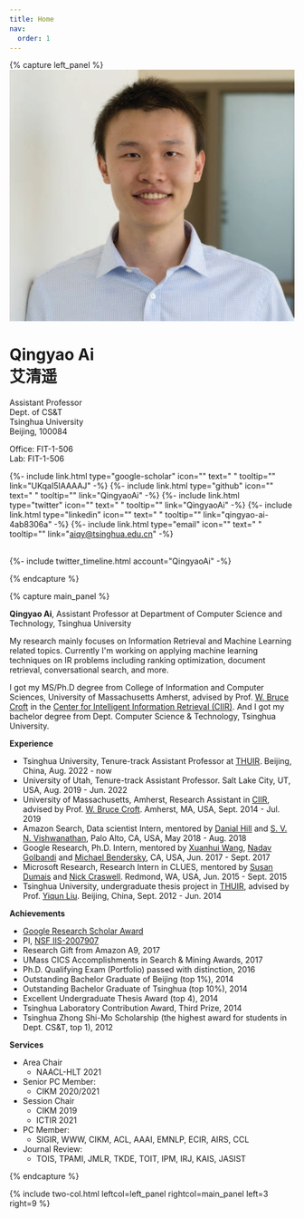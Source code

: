 ```yaml
---
title: Home
nav:
  order: 1
---
```



{% capture left_panel %}
![Qingyao Ai](/images/profile.jpg)
# Qingyao Ai<br/>艾清遥

<p class="center">


Assistant Professor<br/>
Dept. of CS&T<br/>
Tsinghua University<br/>
Beijing, 100084<br/>

Office: FIT-1-506<br/>
Lab: FIT-1-506<br/>

{%- include link.html type="google-scholar" icon="" text=" " tooltip="" link="UKqaI5IAAAAJ" -%}
{%- include link.html type="github" icon="" text=" " tooltip="" link="QingyaoAi" -%}
{%- include link.html type="twitter" icon="" text=" " tooltip="" link="QingyaoAi" -%}
{%- include link.html type="linkedin" icon="" text=" " tooltip="" link="qingyao-ai-4ab8306a" -%}
{%- include link.html type="email" icon="" text=" " tooltip="" link="aiqy@tsinghua.edu.cn" -%}

<br/>
{%- include twitter_timeline.html account="QingyaoAi" -%}

</p>

{% endcapture %}

{% capture main_panel %}


**Qingyao Ai**, Assistant Professor at Department of Computer Science and Technology, Tsinghua University

My research mainly focuses on Information Retrieval and Machine Learning related topics. Currently I'm working on applying machine learning techniques on IR problems including ranking optimization, document retrieval, conversational search, and more. 

I got my MS/Ph.D degree from College of Information and Computer Sciences, University of Massachusetts Amherst, advised by Prof. [W. Bruce Croft](http://ciir.cs.umass.edu/croft) in the [Center for Intelligent Information Retrieval (CIIR)](http://ciir.cs.umass.edu/). And I got my bachelor degree from Dept. Computer Science & Technology, Tsinghua University. 



**Experience**

- Tsinghua University, Tenure-track Assistant Professor at [THUIR](http://ai.thuir.cn/). Beijing, China, Aug. 2022 - now
- University of Utah, Tenure-track Assistant Professor. Salt Lake City, UT, USA, Aug. 2019 - Jun. 2022
- University of Massachusetts, Amherst, Research Assistant in [CIIR](http://ciir.cs.umass.edu/), advised by Prof. [W. Bruce Croft](http://ciir.cs.umass.edu/croft). Amherst, MA, USA, Sept. 2014 - Jul. 2019
- Amazon Search, Data scientist Intern, mentored by [Danial Hill](http://www.danielnhill.com/) and [S. V. N. Vishwanathan](https://www.stat.purdue.edu/~vishy/main.html), Palo Alto, CA, USA, May 2018 - Aug. 2018
- Google Research, Ph.D. Intern, mentored by [Xuanhui Wang](https://research.google/people/XuanhuiWang/), [Nadav Golbandi](https://research.google/people/105605/) and [Michael Bendersky](http://bendersky.github.io/), CA, USA, Jun. 2017 - Sept. 2017
- Microsoft Research, Research Intern in CLUES, mentored by [Susan Dumais](http://susandumais.com/) and [Nick Craswell](https://www.microsoft.com/en-us/research/people/nickcr/). Redmond, WA, USA,  Jun. 2015 - Sept. 2015
- Tsinghua University, undergraduate thesis project in [THUIR](http://ai.thuir.cn/), advised by Prof. [Yiqun Liu](http://www.thuir.cn/group/~YQLiu/). Beijing, China, Sept. 2012 - Jun. 2014



**Achievements**

- [Google Research Scholar Award](https://ai.googleblog.com/2021/04/announcing-2021-research-scholar.html)
- PI, [NSF IIS-2007907](https://www.nsf.gov/awardsearch/showAward?AWD_ID=2007398&HistoricalAwards=false)
- Research Gift from Amazon A9, 2017
- UMass CICS Accomplishments in Search & Mining Awards, 2017
- Ph.D. Qualifying Exam (Portfolio) passed with distinction, 2016
- Outstanding Bachelor Graduate of Beijing (top 1%), 2014
- Outstanding Bachelor Graduate of Tsinghua (top 10%), 2014
- Excellent Undergraduate Thesis Award (top 4), 2014
- Tsinghua Laboratory Contribution Award, Third Prize, 2014
- Tsinghua Zhong Shi-Mo Scholarship (the highest award for students in Dept. CS&T, top 1), 2012



**Services**

- Area Chair
  - NAACL-HLT 2021
- Senior PC Member:
  - CIKM 2020/2021
- Session Chair
  - CIKM 2019
  - ICTIR 2021
- PC Member: 
  - SIGIR, WWW, CIKM, ACL, AAAI, EMNLP, ECIR, AIRS, CCL
- Journal Review: 
  - TOIS, TPAMI, JMLR, TKDE, TOIT, IPM, IRJ, KAIS, JASIST

{% endcapture %}

{% include two-col.html leftcol=left_panel rightcol=main_panel left=3 right=9 %}
